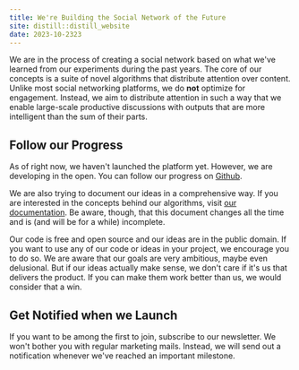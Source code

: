 ```yaml
---
title: We're Building the Social Network of the Future
site: distill::distill_website
date: 2023-10-2323
---
```


We are in the process of creating a social network based on what we've learned from our experiments during the past years.
The core of our concepts is a suite of novel algorithms that distribute attention over content.
Unlike most social networking platforms, we do **not** optimize for engagement.
Instead, we aim to distribute attention in such a way that we enable large-scale productive discussions with outputs that are more intelligent than the sum of their parts.

## Follow our Progress

As of right now, we haven't launched the platform yet.
However, we are developing in the open.
You can follow our progress on [Github](https://github.com/social-protocols/Y).

We are also trying to document our ideas in a comprehensive way.
If you are interested in the concepts behind our algorithms, visit [our documentation](https://social-protocols.org/y-docs/).
Be aware, though, that this document changes all the time and is (and will be for a while) incomplete.

Our code is free and open source and our ideas are in the public domain.
If you want to use any of our code or ideas in your project, we encourage you to do so.
We are aware that our goals are very ambitious, maybe even delusional.
But if our ideas actually make sense, we don't care if it's us that delivers the product.
If you can make them work better than us, we would consider that a win.

## Get Notified when we Launch

If you want to be among the first to join, subscribe to our newsletter.
We won't bother you with regular marketing mails.
Instead, we will send out a notification whenever we've reached an important milestone.

<script async src="https://eocampaign1.com/form/ba97c486-71b0-11ee-9b8e-fb71e8851d44.js" data-form="ba97c486-71b0-11ee-9b8e-fb71e8851d44"></script>

